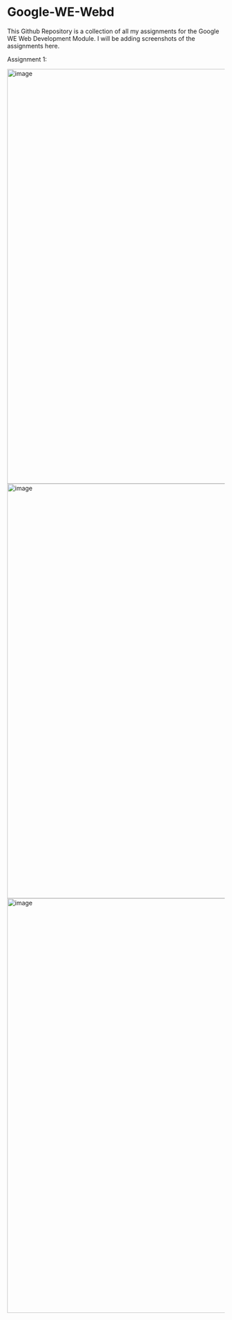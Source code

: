 # Google-WE-Webd
This Github Repository is a collection of all my assignments for the Google WE Web Development Module. I will be adding screenshots of the assignments here.

Assignment 1:

<img width="960" alt="image" src="https://github.com/gargigoel09/Google-WE-Webd/assets/136559641/8473c1f1-dfa0-48fd-bb0e-9f4f84c5a5b1">

<img width="960" alt="image" src="https://github.com/gargigoel09/Google-WE-Webd/assets/136559641/0cbcd053-3e42-4f00-ac90-cc6b961aaa36">

<img width="960" alt="image" src="https://github.com/gargigoel09/Google-WE-Webd/assets/136559641/ef6b9d08-78aa-4e16-845c-d6b92e1a1648">



